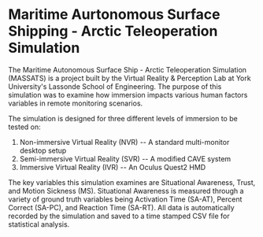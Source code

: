 # Maritime Aurtonomous Surface Shipping - Arctic Teleoperation Simulation

The Maritime Autonomous Surface Ship - Arctic Teleoperation Simulation (MASSATS) is a project built by the Virtual Reality & Perception Lab at York University's Lassonde School of Engineering. The purpose of this simulation was to examine how immersion impacts various human factors variables in remote monitoring scenarios.

The simulation is designed for three different levels of immersion to be tested on:
  1. Non-immersive Virtual Reality (NVR)    --   A standard multi-monitor desktop setup
  2. Semi-immersive Virtual Reality (SVR)   --   A modified CAVE system
  3. Immersive Virtual Reality (IVR)        --   An Oculus Quest2 HMD

The key variables this simulation examines are Situational Awareness, Trust, and Motion Sickness (MS). Situational Awareness is measured through a variety of ground truth variables being Activation Time (SA-AT), Percent Correct (SA-PC), and Reaction Time (SA-RT). All data is automatically recorded by the simulation and saved to a time stamped CSV file for statistical analysis.

